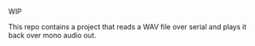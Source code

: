 WIP

This repo contains a project that reads a WAV file over serial and plays it back over mono audio out.